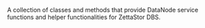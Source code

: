 A collection of classes and methods that provide DataNode service functions and helper functionalities for ZettaStor DBS.